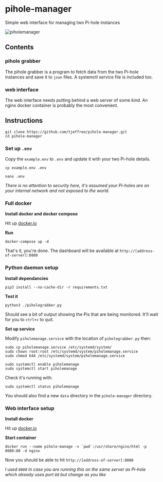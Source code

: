 # pihole-manager

Simple web interface for managing two Pi-hole instances

![piholemanager](https://raw.githubusercontent.com/tjeffree/pihole-manager/master/pihole-manager.png)

## Contents

### pihole grabber

The pihole grabber is a program to fetch data from the two Pi-hole instances and save it to `json` files. A systemctl service file is included too.

### web interface

The web interface needs putting behind a web server of some kind. An nginx docker container is probably the most convenient.

## Instructions

```
git clone https://github.com/tjeffree/pihole-manager.git
cd pihole-manager
```

### Set up `.env`

Copy the `example.env` to `.env` and update it with your two Pi-hole details.

```
cp example.env .env

nano .env
```

*There is no attention to security here, it's assumed your Pi-holes are on your internal network and not exposed to the world.*

### Full docker

**Install docker and docker compose**

Hit up [docker.io](https://docker.io)

**Run**

```
docker-compose up -d
```

That's it, you're done. The dashboard will be available at `http://[address-of-server]:8080`

### Python daemon setup

**Install dependancies**

`pip3 install --no-cache-dir -r requirements.txt`

**Test it**

`python3 ./piholegrabber.py`

Should see a bit of output showing the Pis that are being monitored. It'll wait for you to `ctrl+c` to quit.

**Set up service**

Modify `piholemanage.service` with the location of `piholegrabber.py` then:

```
sudo cp piholemanage.service /etc/systemd/system/
sudo chown root:root /etc/systemd/system/piholemanage.service
sudo chmod 644 /etc/systemd/system/piholemanage.service

sudo systemctl enable piholemanage
sudo systemctl start piholemanage
```
Check it's running with:
```
sudo systemctl status piholemanage
```
You should also find a new `data` directory in the `pihole-manager` directory.

### Web interface setup

**Install docker**

Hit up [docker.io](https://docker.io)

**Start container**

```
docker run --name pihole-manage -v `pwd`:/usr/share/nginx/html -p 8080:80 -d nginx
```

Now you should be able to hit `http://[address-of-server]:8080`

*I used `8080` in case you are running this on the same server as Pi-hole which already uses port `80` but change as you like*


